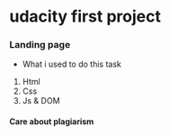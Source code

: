 # udacity first project
### Landing page 
* What i used to do this task 
1. Html
2. Css
3. Js & DOM
#### Care about plagiarism 
 
